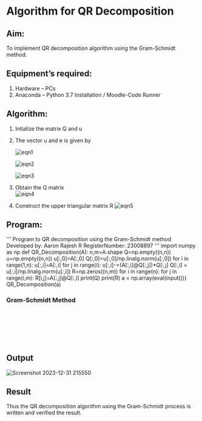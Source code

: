 # Algorithm for QR Decomposition
## Aim:
To implement QR decomposition algorithm using the Gram-Schmidt method.
## Equipment’s required:
1.	Hardware – PCs
2.	Anaconda – Python 3.7 Installation / Moodle-Code Runner
## Algorithm:
1.	Intialize the matrix Q and u
2.	The vector u and e is given by

    ![eqn1](./ex4.jpg)

    ![eqn2](./ex6.jpg)

    ![eqn3](./ex3.jpg)

3.	Obtain the Q matrix   
    ![eqn4](./ex1.jpg)
4.	Construct the upper triangular matrix R
    ![eqn5](./ex2.jpg)



## Program:
''' 
Program to QR decomposition using the Gram-Schmidt method
Developed by: Aaron Rajesh R
RegisterNumber: 23008897
'''
import numpy as np
def QR_Decomposition(A):
    n,m=A.shape
    Q=np.empty((n,n))
    u=np.empty((n,n))
    u[:,0]=A[:,0]
    Q[:,0]=u[:,0]/np.linalg.norm(u[:,0])
    for i in range(1,n):
        u[:,i]=A[:,i]
        for j in range(i):
            u[:,i]-=(A[:,i]@Q[:,j])*Q[:,j]
        Q[:,i] = u[:,i]/np.linalg.norm(u[:,i])
    R=np.zeros((n,m))
    for i in range(n):
         for j in range(i,m):
           R[i,j]=A[:,j]@Q[:,i]
    print(Q)
    print(R)
a = np.array(eval(input()))
QR_Decomposition(a)

### Gram-Schmidt Method
```







```

## Output
![Screenshot 2023-12-31 215550](https://github.com/Aaron-0111/QRdecomposition/assets/149347631/d8c264d3-ad48-4326-bdf6-f8b9b5ee8260)

## Result
Thus the QR decomposition algorithm using the Gram-Schmidt process is written and verified the result.
